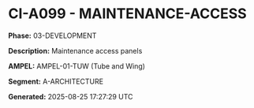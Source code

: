 # CI-A099 - MAINTENANCE-ACCESS

**Phase:** 03-DEVELOPMENT

**Description:** Maintenance access panels

**AMPEL:** AMPEL-01-TUW (Tube and Wing)

**Segment:** A-ARCHITECTURE

**Generated:** 2025-08-25 17:27:29 UTC
